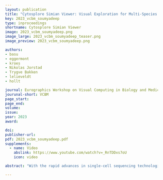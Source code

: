 ```yaml
---
layout: publication
title: "Cytosplore Simian Viewer: Visual Exploration for Multi-Species Single-Cell RNA Sequencing Data"
key: 2023_vcbm_soumyadeep
type: inproceedings
shortname: Cytosplore Simian Viewer
image: 2023_vcbm_soumyadeep.png
image_large: 2023_vcbm_soumyadeep_teaser.png
image_preview: 2023_vcbm_soumyadeep.png

authors:
- basu
- eggermont
- kroes
- Nikolas Jorstad
- Trygve Bakken
- lelieveldt
- hollt

journal: Eurographics Workshop on Visual Computing in Biology and Medicine
jourunal-short: VCBM
page_start:
page_end:
volume:
issue:
year: 2023
award:

doi:
publisher-url: 
pdf: 2023_vcbm_soumyadeep.pdf
supplements:
  - name: Video
    abslink: https://www.youtube.com/watch?v=_RnTDDxs7oU
    icon: video

abstract: "With the rapid advances in single-cell sequencing technologies, novel types of studies into the cell-type makeup of the brain have become possible. Biologists often analyze large and complex single-cell transcriptomic datasets to enhance  knowledge of the intricate features of cellular and molecular tissue organization.  A particular area of interest is the study of whether cell types and their gene regulation are conserved across species during evolution. However, in-depth comparisons across species of such high-dimensional, multi-modal  single-cell data pose considerable visualization challenges. This paper introduces Cytosplore Simian Viewer, a visualization system that combines various views and linked interaction methods for comparative analysis of single-cell transcriptomic datasets across multiple species. Cytosplore Simian Viewer enables biologists to help gain insights into the cell type and gene expression differences and similarities among different species, particularly focusing on comparing human data to other species. The system validation in discovery research on real-world datasets demonstrates its utility in visualizing valuable results related to the evolutionary development of the middle temporal gyrus."

---
```


